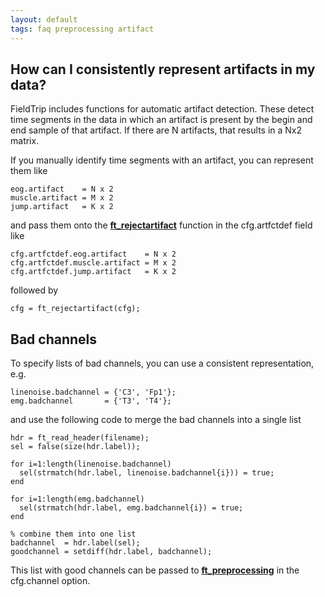 ```yaml
---
layout: default
tags: faq preprocessing artifact
---
```



## How can I consistently represent artifacts in my data?

FieldTrip includes functions for automatic artifact detection. These detect time segments in the data in which an artifact is present by the begin and end sample of that artifact. If there are N artifacts, that results in a Nx2 matrix.

If you manually identify time segments with an artifact, you can represent them like

    eog.artifact    = N x 2
    muscle.artifact = M x 2
    jump.artifact   = K x 2

and pass them onto the **[ft_rejectartifact](/reference/ft_rejectartifact)** function in the cfg.artfctdef field like

    cfg.artfctdef.eog.artifact    = N x 2
    cfg.artfctdef.muscle.artifact = M x 2
    cfg.artfctdef.jump.artifact   = K x 2

followed by 

    cfg = ft_rejectartifact(cfg);
## Bad channels

To specify lists of bad channels, you can use a consistent representation, e.g. 

    linenoise.badchannel = {'C3', 'Fp1'};
    emg.badchannel       = {'T3', 'T4'};

and use the following code to merge the bad channels into a single list

	
	hdr = ft_read_header(filename);
	sel = false(size(hdr.label));
	
	for i=1:length(linenoise.badchannel)
	  sel(strmatch(hdr.label, linenoise.badchannel{i})) = true;
	end
	
	for i=1:length(emg.badchannel)
	  sel(strmatch(hdr.label, emg.badchannel{i}) = true;
	end
	
	% combine them into one list
	badchannel  = hdr.label(sel);
	goodchannel = setdiff(hdr.label, badchannel);


This list with good channels can be passed to **[ft_preprocessing](/reference/ft_preprocessing)** in the cfg.channel option.



    
    



